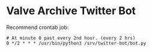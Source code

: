 # Valve Archive Twitter Bot

Recommend crontab job:
```shell
# At minute 0 past every 2nd hour. (every 2 hrs)
0 */2 * * * /usr/bin/python3 /srv/twitter-bot/bot.py
```
